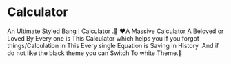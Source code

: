 # Calculator
An Ultimate Styled Bang ! Calculator .🌋
❤️A Massive Calculator
A Beloved or Loved By Every one is This Calculator which helps you if you forgot things/Calculation in This Every single Equation is Saving In History .And if do not like the black theme you can Switch To white Theme.💚
